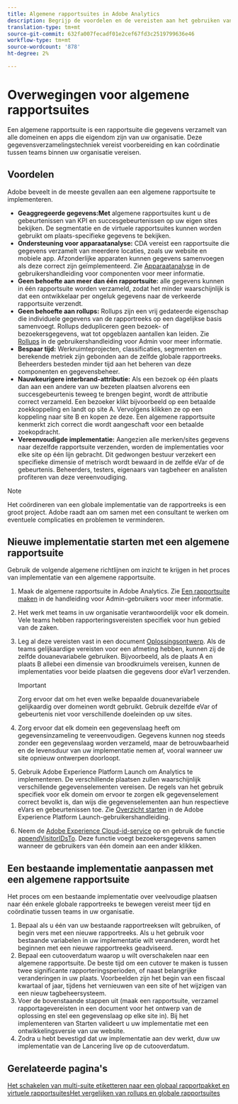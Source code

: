 ```yaml
---
title: Algemene rapportsuites in Adobe Analytics
description: Begrijp de voordelen en de vereisten aan het gebruiken van een globale rapportreeks.
translation-type: tm+mt
source-git-commit: 632fa007fecadf01e2cef67fd3c2519799636e46
workflow-type: tm+mt
source-wordcount: '878'
ht-degree: 2%

---
```



# Overwegingen voor algemene rapportsuites

Een algemene rapportsuite is een rapportsuite die gegevens verzamelt van alle domeinen en apps die eigendom zijn van uw organisatie. Deze gegevensverzamelingstechniek vereist voorbereiding en kan coördinatie tussen teams binnen uw organisatie vereisen.

## Voordelen

Adobe beveelt in de meeste gevallen aan een algemene rapportsuite te implementeren.

* **Geaggregeerde gegevens:Met** algemene rapportsuites kunt u de gebeurtenissen van KPI en succesgebeurtenissen op uw eigen sites bekijken. De segmentatie en de virtuele rapportsuites kunnen worden gebruikt om plaats-specifieke gegevens te bekijken.
* **Ondersteuning voor apparaatanalyse:** CDA vereist een rapportsuite die gegevens verzamelt van meerdere locaties, zoals uw website en mobiele app. Afzonderlijke apparaten kunnen gegevens samenvoegen als deze correct zijn geïmplementeerd. Zie [Apparaatanalyse](../../components/cda/overview.md) in de gebruikershandleiding voor componenten voor meer informatie.
* **Geen behoefte aan meer dan één rapportsuite:** alle gegevens kunnen in één rapportsuite worden verzameld, zodat het minder waarschijnlijk is dat een ontwikkelaar per ongeluk gegevens naar de verkeerde rapportsuite verzendt.
* **Geen behoefte aan rollups:** Rollups zijn een vrij gedateerde eigenschap die individuele gegevens van de rapportreeks op een dagelijkse basis samenvoegt. Rollups dedupliceren geen bezoek- of bezoekersgegevens, wat tot opgeblazen aantallen kan leiden. Zie [Rollups](../../admin/c-manage-report-suites/rollup-report-suite.md) in de gebruikershandleiding voor Admin voor meer informatie.
* **Bespaar tijd:** Werkruimteprojecten, classificaties, segmenten en berekende metriek zijn gebonden aan de zelfde globale rapportreeks. Beheerders besteden minder tijd aan het beheren van deze componenten en gegevensbeheer.
* **Nauwkeurigere interbrand-attributie:** Als een bezoek op één plaats dan aan een andere van uw bezeten plaatsen alvorens een succesgebeurtenis teweeg te brengen begint, wordt de attributie correct verzameld. Een bezoeker klikt bijvoorbeeld op een betaalde zoekkoppeling en landt op site A. Vervolgens klikken ze op een koppeling naar site B en kopen ze deze. Een algemene rapportsuite kenmerkt zich correct die wordt aangeschaft voor een betaalde zoekopdracht.
* **Vereenvoudigde implementatie:** Aangezien alle merken/sites gegevens naar dezelfde rapportsuite verzenden, worden de implementaties voor elke site op één lijn gebracht. Dit gedwongen bestuur verzekert een specifieke dimensie of metrisch wordt bewaard in de zelfde eVar of de gebeurtenis. Beheerders, testers, eigenaars van tagbeheer en analisten profiteren van deze vereenvoudiging.

>[!NOTE]
>
>Het coördineren van een globale implementatie van de rapportreeks is een groot project. Adobe raadt aan om samen met een consultant te werken om eventuele complicaties en problemen te verminderen.

## Nieuwe implementatie starten met een algemene rapportsuite

Gebruik de volgende algemene richtlijnen om inzicht te krijgen in het proces van implementatie van een algemene rapportsuite.

1. Maak de algemene rapportsuite in Adobe Analytics. Zie [Een rapportsuite maken](/help/admin/c-manage-report-suites/c-new-report-suite/t-create-a-report-suite.md) in de handleiding voor Admin-gebruikers voor meer informatie.
1. Het werk met teams in uw organisatie verantwoordelijk voor elk domein. Vele teams hebben rapporteringsvereisten specifiek voor hun gebied van de zaken.
1. Leg al deze vereisten vast in een document [Oplossingsontwerp](solution-design.md). Als de teams gelijkaardige vereisten voor een afmeting hebben, kunnen zij de zelfde douanevariabele gebruiken. Bijvoorbeeld, als de plaats A en plaats B allebei een dimensie van broodkruimels vereisen, kunnen de implementaties voor beide plaatsen die gegevens door eVar1 verzenden.

   >[!IMPORTANT]
   >
   >Zorg ervoor dat om het even welke bepaalde douanevariabele gelijkaardig over domeinen wordt gebruikt. Gebruik dezelfde eVar of gebeurtenis niet voor verschillende doeleinden op uw sites.
1. Zorg ervoor dat elk domein een gegevenslaag heeft om gegevensinzameling te vereenvoudigen. Gegevens kunnen nog steeds zonder een gegevenslaag worden verzameld, maar de betrouwbaarheid en de levensduur van uw implementatie nemen af, vooral wanneer uw site opnieuw ontwerpen doorloopt.
1. Gebruik Adobe Experience Platform Launch om Analytics te implementeren. De verschillende plaatsen zullen waarschijnlijk verschillende gegevenselementen vereisen. De regels van het gebruik specifiek voor elk domein om ervoor te zorgen elk gegevenselement correct bevolkt is, dan wijs die gegevenselementen aan hun respectieve eVars en gebeurtenissen toe. Zie [Overzicht starten](https://docs.adobe.com/content/help/en/launch/using/overview.html) in de Adobe Experience Platform Launch-gebruikershandleiding.
1. Neem de [Adobe Experience Cloud-id-service](https://docs.adobe.com/content/help/nl-NL/id-service/using/home.html) op en gebruik de functie [appendVisitorIDsTo](https://docs.adobe.com/content/help/en/id-service/using/id-service-api/methods/appendvisitorid.html). Deze functie voegt bezoekersgegevens samen wanneer de gebruikers van één domein aan een ander klikken.

## Een bestaande implementatie aanpassen met een algemene rapportsuite

Het proces om een bestaande implementatie over veelvoudige plaatsen naar één enkele globale rapportreeks te bewegen vereist meer tijd en coördinatie tussen teams in uw organisatie.

1. Bepaal als u één van uw bestaande rapportreeksen wilt gebruiken, of begin vers met een nieuwe rapportreeks. Als u het gebruik voor bestaande variabelen in uw implementatie wilt veranderen, wordt het beginnen met een nieuwe rapportreeks geadviseerd.
2. Bepaal een cutooverdatum waarop u wilt overschakelen naar een algemene rapportsuite. De beste tijd om een cutover te maken is tussen twee significante rapporteringsperioden, of naast belangrijke veranderingen in uw plaats. Voorbeelden zijn het begin van een fiscaal kwartaal of jaar, tijdens het vernieuwen van een site of het wijzigen van een nieuw tagbeheersysteem.
3. Voer de bovenstaande stappen uit (maak een rapportsuite, verzamel rapportagevereisten in een document voor het ontwerp van de oplossing en stel een gegevenslaag op elke site in). Bij het implementeren van Starten valideert u uw implementatie met een ontwikkelingsversie van uw website.
4. Zodra u hebt bevestigd dat uw implementatie aan dev werkt, duw uw implementatie van de Lancering live op de cutooverdatum.

## Gerelateerde pagina&#39;s

[Het schakelen van multi-suite etiketteren naar een globaal rapportpakket en virtuele ](../../components/vrs/vrs-considerations.md)
[rapportsuitesHet vergelijken van rollups en globale rapportsuites](../../admin/c-manage-report-suites/rollup-report-suite.md)
